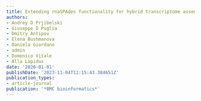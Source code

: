 ```yaml
---
title: Extending rnaSPAdes functionality for hybrid transcriptome assembly
authors:
- Andrey D Prjibelski
- Giuseppe D Puglia
- Dmitry Antipov
- Elena Bushmanova
- Daniela Giordano
- admin
- Domenico Vitale
- Alla Lapidus
date: '2020-01-01'
publishDate: '2023-11-04T11:15:43.384651Z'
publication_types:
- article-journal
publication: '*BMC bioinformatics*'
---
```

